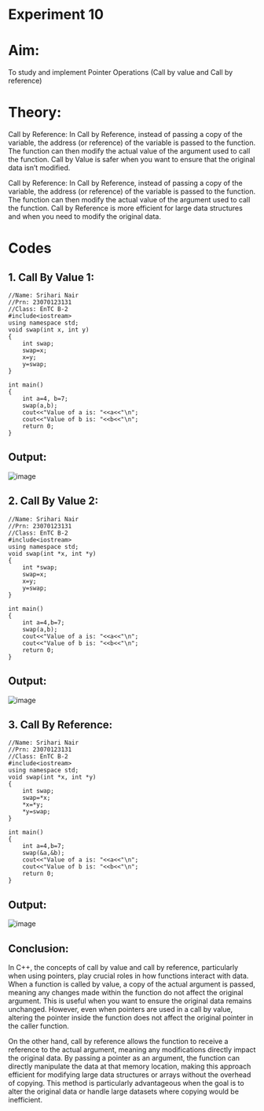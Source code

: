 # Experiment 10

# Aim:
To study and implement Pointer Operations (Call by value and Call by reference)

# Theory:
Call by Reference: In Call by Reference, instead of passing a copy of the variable, the address (or reference) of the variable is passed to the function. The function can then modify the actual value of the argument used to call the function.
Call by Value is safer when you want to ensure that the original data isn’t modified.

Call by Reference: In Call by Reference, instead of passing a copy of the variable, the address (or reference) of the variable is passed to the function. The function can then modify the actual value of the argument used to call the function.
Call by Reference is more efficient for large data structures and when you need to modify the original data.

# Codes 
## 1. Call By Value 1:
~~~
//Name: Srihari Nair
//Prn: 23070123131
//Class: EnTC B-2
#include<iostream> 
using namespace std; 
void swap(int x, int y) 
{
    int swap;
    swap=x;
    x=y;
    y=swap;
}

int main() 
{
    int a=4, b=7;
    swap(a,b);
    cout<<"Value of a is: "<<a<<"\n";
    cout<<"Value of b is: "<<b<<"\n";
    return 0;
}
~~~

## Output:

![image](https://github.com/user-attachments/assets/0483aeeb-6d7f-4087-a1ce-1f23ce8f427b)

## 2. Call By Value 2:
~~~
//Name: Srihari Nair
//Prn: 23070123131
//Class: EnTC B-2
#include<iostream> 
using namespace std; 
void swap(int *x, int *y) 
{
    int *swap;
    swap=x;
    x=y;
    y=swap;
}

int main() 
{
    int a=4,b=7;
    swap(a,b);
    cout<<"Value of a is: "<<a<<"\n";
    cout<<"Value of b is: "<<b<<"\n";
    return 0;
}
~~~

## Output:

![image](https://github.com/user-attachments/assets/fe79dbef-e8a3-455a-b37f-480cae95a1e0)

## 3. Call By Reference:
~~~
//Name: Srihari Nair
//Prn: 23070123131
//Class: EnTC B-2
#include<iostream> 
using namespace std; 
void swap(int *x, int *y) 
{
    int swap;
    swap=*x;
    *x=*y;
    *y=swap;
}

int main() 
{
    int a=4,b=7;
    swap(&a,&b);
    cout<<"Value of a is: "<<a<<"\n";
    cout<<"Value of b is: "<<b<<"\n";
    return 0;
}
~~~

## Output:

![image](https://github.com/user-attachments/assets/697e29ba-f23f-4bdd-9ed6-20d01378c986)

## Conclusion: 
In C++, the concepts of call by value and call by reference, particularly when using pointers, play crucial roles in how functions interact with data. When a function is called by value, a copy of the actual argument is passed, meaning any changes made within the function do not affect the original argument. This is useful when you want to ensure the original data remains unchanged. However, even when pointers are used in a call by value, altering the pointer inside the function does not affect the original pointer in the caller function.

On the other hand, call by reference allows the function to receive a reference to the actual argument, meaning any modifications directly impact the original data. By passing a pointer as an argument, the function can directly manipulate the data at that memory location, making this approach efficient for modifying large data structures or arrays without the overhead of copying. This method is particularly advantageous when the goal is to alter the original data or handle large datasets where copying would be inefficient.
